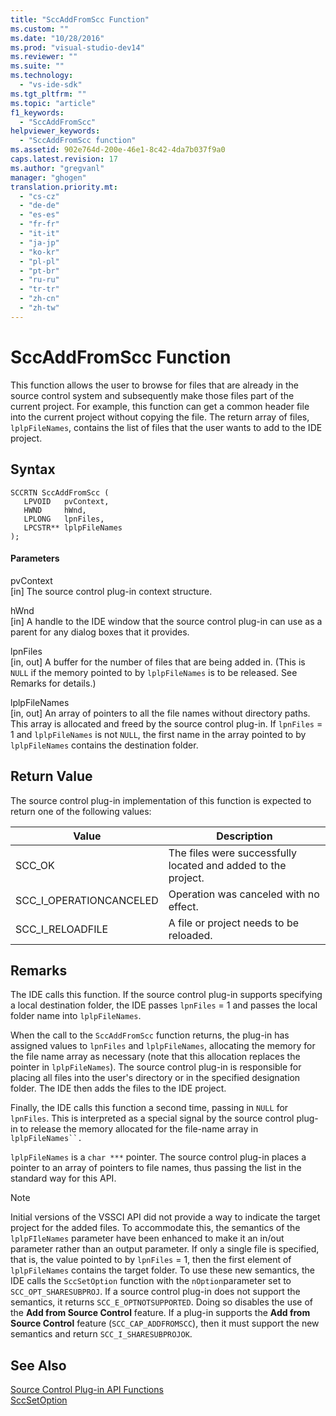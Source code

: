 ```yaml
---
title: "SccAddFromScc Function"
ms.custom: ""
ms.date: "10/28/2016"
ms.prod: "visual-studio-dev14"
ms.reviewer: ""
ms.suite: ""
ms.technology: 
  - "vs-ide-sdk"
ms.tgt_pltfrm: ""
ms.topic: "article"
f1_keywords: 
  - "SccAddFromScc"
helpviewer_keywords: 
  - "SccAddFromScc function"
ms.assetid: 902e764d-200e-46e1-8c42-4da7b037f9a0
caps.latest.revision: 17
ms.author: "gregvanl"
manager: "ghogen"
translation.priority.mt: 
  - "cs-cz"
  - "de-de"
  - "es-es"
  - "fr-fr"
  - "it-it"
  - "ja-jp"
  - "ko-kr"
  - "pl-pl"
  - "pt-br"
  - "ru-ru"
  - "tr-tr"
  - "zh-cn"
  - "zh-tw"
---
```

# SccAddFromScc Function
This function allows the user to browse for files that are already in the source control system and subsequently make those files part of the current project. For example, this function can get a common header file into the current project without copying the file. The return array of files, `lplpFileNames`, contains the list of files that the user wants to add to the IDE project.  
  
## Syntax  
  
```cpp#  
SCCRTN SccAddFromScc (  
   LPVOID   pvContext,  
   HWND     hWnd,  
   LPLONG   lpnFiles,  
   LPCSTR** lplpFileNames  
);  
```  
  
#### Parameters  
 pvContext  
 [in] The source control plug-in context structure.  
  
 hWnd  
 [in] A handle to the IDE window that the source control plug-in can use as a parent for any dialog boxes that it provides.  
  
 lpnFiles  
 [in, out] A buffer for the number of files that are being added in. (This is `NULL` if the memory pointed to by `lplpFileNames` is to be released. See Remarks for details.)  
  
 lplpFileNames  
 [in, out] An array of pointers to all the file names without directory paths. This array is allocated and freed by the source control plug-in. If `lpnFiles` = 1 and `lplpFileNames` is not `NULL`, the first name in the array pointed to by `lplpFileNames` contains the destination folder.  
  
## Return Value  
 The source control plug-in implementation of this function is expected to return one of the following values:  
  
|Value|Description|  
|-----------|-----------------|  
|SCC_OK|The files were successfully located and added to the project.|  
|SCC_I_OPERATIONCANCELED|Operation was canceled with no effect.|  
|SCC_I_RELOADFILE|A file or project needs to be reloaded.|  
  
## Remarks  
 The IDE calls this function. If the source control plug-in supports specifying a local destination folder, the IDE passes `lpnFiles` = 1 and passes the local folder name into `lplpFileNames`.  
  
 When the call to the `SccAddFromScc` function returns, the plug-in has assigned values to `lpnFiles` and `lplpFileNames`, allocating the memory for the file name array as necessary (note that this allocation replaces the pointer in `lplpFileNames`). The source control plug-in is responsible for placing all files into the user's directory or in the specified designation folder. The IDE then adds the files to the IDE project.  
  
 Finally, the IDE calls this function a second time, passing in `NULL` for `lpnFiles`. This is interpreted as a special signal by the source control plug-in to release the memory allocated for the file-name array in `lplpFileNames``.`  
  
 `lplpFileNames` is a `char ***` pointer. The source control plug-in places a pointer to an array of pointers to file names, thus passing the list in the standard way for this API.  
  
> [!NOTE]
>  Initial versions of the VSSCI API did not provide a way to indicate the target project for the added files. To accommodate this, the semantics of the `lplpFIleNames` parameter have been enhanced to make it an in/out parameter rather than an output parameter. If only a single file is specified, that is, the value pointed to by `lpnFiles` = 1, then the first element of `lplpFileNames` contains the target folder. To use these new semantics, the IDE calls the `SccSetOption` function with the `nOption`parameter set to `SCC_OPT_SHARESUBPROJ`. If a source control plug-in does not support the semantics, it returns `SCC_E_OPTNOTSUPPORTED`. Doing so disables the use of the **Add from Source Control** feature. If a plug-in supports the **Add from Source Control** feature (`SCC_CAP_ADDFROMSCC`), then it must support the new semantics and return `SCC_I_SHARESUBPROJOK`.  
  
## See Also  
 [Source Control Plug-in API Functions](../extensibility/source-control-plug-in-api-functions.md)   
 [SccSetOption](../extensibility/sccsetoption-function.md)